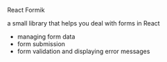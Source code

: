 React Formik

a small library that helps you deal with forms in React
* managing form data
* form submission
* form validation and displaying error messages